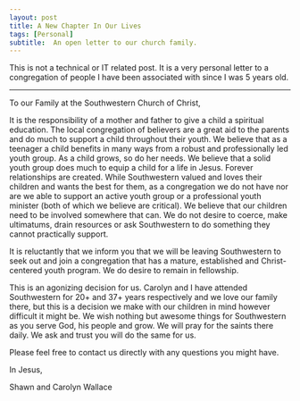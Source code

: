 ```yaml
---
layout: post
title: A New Chapter In Our Lives
tags: [Personal]
subtitle:  An open letter to our church family.
---
```

This is not a technical or IT related post.  It is a very personal letter to a congregation of people I have been associated with since I was 5 years old.

---
To our Family at the Southwestern Church of Christ,

It is the responsibility of a mother and father to give a child a spiritual education. The local congregation of believers are a great aid to the parents and do much to support a child throughout their youth. We believe that as a teenager a child benefits in many ways from a robust and professionally led youth group. As a child grows, so do her needs. We believe that a solid youth group does much to equip a child for a life in Jesus. Forever relationships are created. While Southwestern valued and loves their children and wants the best for them, as a congregation we do not have nor are we able to support an active youth group or a professional youth minister (both of which we believe are critical). We believe that our children need to be involved somewhere that can. We do not desire to coerce, make ultimatums, drain resources or ask Southwestern to do something they cannot practically support.

It is reluctantly that we inform you that we will be leaving Southwestern to seek out and join a congregation that has a mature, established and Christ-centered youth program. We do desire to remain in fellowship.

This is an agonizing decision for us. Carolyn and I have attended Southwestern for 20+ and 37+ years respectively and we love our family there, but this is a decision we make with our children in mind however difficult it might be. We wish nothing but awesome things for Southwestern as you serve God, his people and grow. We will pray for the saints there daily. We ask and trust you will do the same for us.

Please feel free to contact us directly with any questions you might have.

In Jesus,

Shawn and Carolyn Wallace